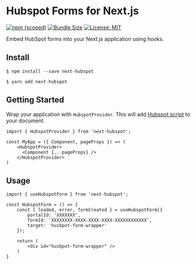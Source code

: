 # Hubspot Forms for Next.js

[![npm (scoped)](https://img.shields.io/npm/v/next-hubspot?style=flat-square)](https://www.npmjs.com/package/next-hubspot)
[![Bundle Size](https://img.shields.io/bundlephobia/min/next-hubspot?style=flat-square)](https://bundlephobia.com/result?p=next-hubspot)
[![License: MIT](https://img.shields.io/badge/License-MIT-yellow.svg)](https://github.com/snelsi/next-hubspot/blob/master/LICENSE)

Embed HubSpot forms into your Next.js application using hooks.

## Install

```
$ npm install --save next-hubspot
```

```
$ yarn add next-hubspot
```

## Getting Started

Wrap your application with `HubspotProvider`. This will add [Hubspot script](https://js.hsforms.net/forms/v2.js) to your document.

```TSX
import { HubspotProvider } from 'next-hubspot';

const MyApp = ({ Component, pageProps }) => (
    <HubspotProvider>
      <Component {...pageProps} />
    </HubspotProvider>
)

```

## Usage

```TSX
import { useHubspotForm } from 'next-hubspot';

const HubspotForm = () => {
    const { loaded, error, formCreated } = useHubspotForm({
        portalId: 'XXXXXXX',
        formId: 'XXXXXXXX-XXXX-XXXX-XXXX-XXXXXXXXXXXX',
        target: 'husbpot-form-wrapper'
    });

    return (
        <div id="husbpot-form-wrapper" />
    )
}

```
